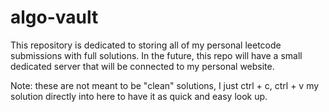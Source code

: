 # algo-vault
This repository is dedicated to storing all of my personal leetcode submissions with full solutions. In the future, this repo will have a small dedicated server that will be connected to my personal website.

Note: these are not meant to be "clean" solutions, I just ctrl + c, ctrl + v my solution directly into here to have it as quick and easy look up.
